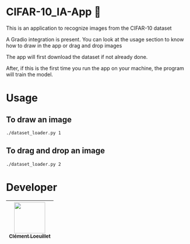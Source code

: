 # CIFAR-10_IA-App :rocket:

This is an application to recognize images from the CIFAR-10 dataset

A Gradio integration is present. You can look at the usage section to know how to draw in the app or drag and drop images

The app will first download the dataset if not already done.

After, if this is the first time you run the app on your machine, the program will train the model.

# Usage

## To draw an image

```
./dataset_loader.py 1
```

## To drag and drop an image

```
./dataset_loader.py 2
```

# Developer

| [<img src="https://github.com/LayBraid.png?size=85" width=85><br><sub>Clément Loeuillet</sub>](https://github.com/LayBraid)
| :---: |